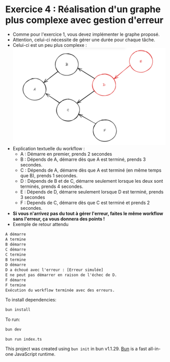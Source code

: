 # Exercice 4 : Réalisation d'un graphe plus complexe avec gestion d'erreur
- Comme pour l'exercice 1, vous devez implémenter le graphe proposé.
- Attention, celui-ci nécessite de gérer une durée pour chaque tâche.
- Celui-ci est un peu plus complexe : ![Voir capture](<graph2.png>)
- Explication textuelle du workflow : 
    - A : Démarre en premier, prends 2 secondes
    - B : Dépends de A, démarre dès que A est terminé, prends 3 secondes.
    - C : Dépends de A, démarre dès que A est terminé (en même temps que B), prends 1 secondes.
    - D : Dépends de B et de C, démarre seulement lorsque les deux sont terminés, prends 4 secondes.
    - E : Dépends de D, démarre seulement lorsque D est terminé, prends 3 secondes
    - F : Depends de C, démarre dès que C est terminé et prends 2 secondes.
- **Si vous n'arrivez pas du tout à gérer l'erreur, faites le même workflow sans l'erreur, ça vous donnera des points !**
- Exemple de retour attendu 
```
A démarre  
A termine  
B démarre  
C démarre  
C termine  
B termine  
D démarre  
D a échoué avec l'erreur : [Erreur simulée]  
E ne peut pas démarrer en raison de l'échec de D.  
F démarre  
F termine  
Exécution du workflow terminée avec des erreurs.
```

To install dependencies:

```bash
bun install
```

To run:

```bash
bun dev
```

```bash
bun run index.ts
```

This project was created using `bun init` in bun v1.1.29. [Bun](https://bun.sh) is a fast all-in-one JavaScript runtime.
